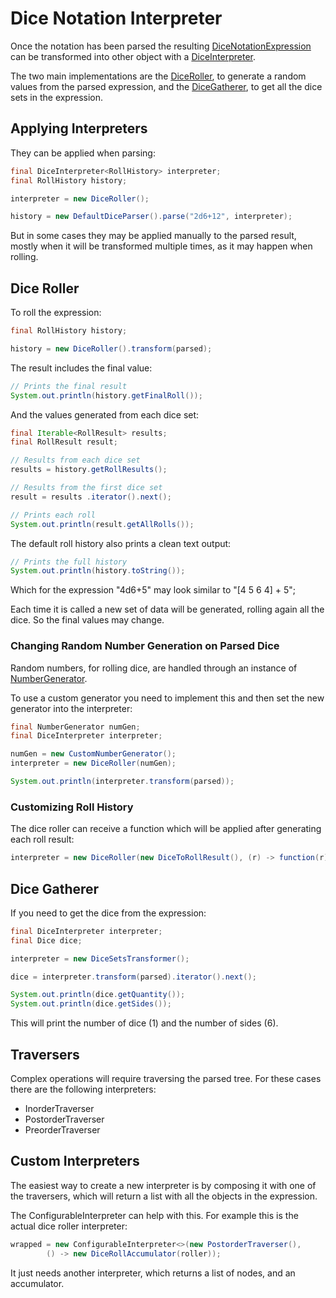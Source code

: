 # Dice Notation Interpreter

Once the notation has been parsed the resulting [DiceNotationExpression][dice_notation_expression] can be transformed into other object with a [DiceInterpreter][dice_interpreter].

The two main implementations are the [DiceRoller][dice_roller], to generate a random values from the parsed expression, and the [DiceGatherer][dice_gatherer], to get all the dice sets in the expression.

## Applying Interpreters

They can be applied when parsing:

```java
final DiceInterpreter<RollHistory> interpreter;
final RollHistory history;

interpreter = new DiceRoller();

history = new DefaultDiceParser().parse("2d6+12", interpreter);
```

But in some cases they may be applied manually to the parsed result, mostly when it will be transformed multiple times, as it may happen when rolling.

## Dice Roller

To roll the expression:

```java
final RollHistory history;

history = new DiceRoller().transform(parsed);
```

The result includes the final value:

```java
// Prints the final result
System.out.println(history.getFinalRoll());
```

And the values generated from each dice set:

```java
final Iterable<RollResult> results;
final RollResult result;

// Results from each dice set
results = history.getRollResults();

// Results from the first dice set
result = results .iterator().next();

// Prints each roll
System.out.println(result.getAllRolls());
```

The default roll history also prints a clean text output:

```java
// Prints the full history
System.out.println(history.toString());
```

Which for the expression "4d6+5" may look similar to "[4 5 6 4] + 5";

Each time it is called a new set of data will be generated, rolling again all the dice. So the final values may change.

### Changing Random Number Generation on Parsed Dice

Random numbers, for rolling dice, are handled through an instance of [NumberGenerator][number_generator].

To use a custom generator you need to implement this and then set the new generator into the interpreter:

```java
final NumberGenerator numGen;
final DiceInterpreter interpreter;

numGen = new CustomNumberGenerator();
interpreter = new DiceRoller(numGen);

System.out.println(interpreter.transform(parsed));
```

### Customizing Roll History

The dice roller can receive a function which will be applied after generating each roll result:

```java
interpreter = new DiceRoller(new DiceToRollResult(), (r) -> function(r));
```

## Dice Gatherer

If you need to get the dice from the expression:

```java
final DiceInterpreter interpreter;
final Dice dice;

interpreter = new DiceSetsTransformer();

dice = interpreter.transform(parsed).iterator().next();

System.out.println(dice.getQuantity());
System.out.println(dice.getSides());
```

This will print the number of dice (1) and the number of sides (6).


## Traversers

Complex operations will require traversing the parsed tree. For these cases there are the following interpreters:

* InorderTraverser
* PostorderTraverser
* PreorderTraverser

## Custom Interpreters

The easiest way to create a new interpreter is by composing it with one of the traversers, which will return a list with all the objects in the expression.

The ConfigurableInterpreter can help with this. For example this is the actual dice roller interpreter:

```java
wrapped = new ConfigurableInterpreter<>(new PostorderTraverser(),
        () -> new DiceRollAccumulator(roller));
```

It just needs another interpreter, which returns a list of nodes, and an accumulator.

[dice_gatherer]: ./apidocs/com/bernardomg/tabletop/dice/interpreter/DiceGatherer.html
[dice_interpreter]: ./apidocs/com/bernardomg/tabletop/dice/interpreter/DiceInterpreter.html
[dice_notation_expression]: ./apidocs/com/bernardomg/tabletop/dice/notation/DiceNotationExpression.html
[dice_roller]: ./apidocs/com/bernardomg/tabletop/dice/interpreter/DiceRoller.html
[number_generator]: ./apidocs/com/bernardomg/tabletop/dice/random/NumberGenerator.html
